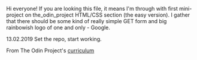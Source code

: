 Hi everyone! If you are looking this file, it means I'm through with first mini-project on the_odin_project HTML/CSS section (the easy version). I gather that there should be some kind of really simple GET form and big rainbowish logo of one and only - Google.

13.02.2019 Set the repo, start working.







From The Odin Project's [curriculum](http://www.theodinproject.com/courses/web-development-101/lessons/html-css)
